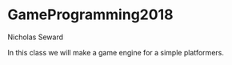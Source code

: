 # GameProgramming2018
Nicholas Seward

In this class we will make a game engine for a simple platformers.
